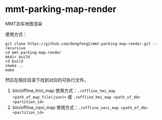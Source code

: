 # mmt-parking-map-render
MMT泊车地图渲染

使用方式：
```shell
git clone https://github.com/dengfeng2/mmt-parking-map-render.git --recursive
cd mmt-parking-map-render
mkdir build
cd build
cmake ..
make
```

然后在相应目录下找到对应的可执行文件。

1. bin/offline_hmi_map
使用方式：`./offline_hmi_map <path_of_map_file(json)>` 或 `./offline_hmi_map <path_of_db> <partition_id>`
2. bin/offline_navi_map
使用方式：`./offline_navi_map <path_of_db> <partition_id>`
